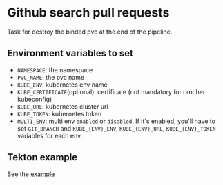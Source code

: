 # Github search pull requests

Task for destroy the binded pvc at the end of the pipeline.

## Environment variables to set

* `NAMESPACE`: the namespace
* `PVC_NAME`: the pvc name
* `KUBE_ENV`: kubernetes env name
* `KUBE_CERTIFICATE`(optional): certificate (not mandatory for rancher kubeconfig) 
* `KUBE_URL`: kubernetes cluster url
* `KUBE_TOKEN`: kubernetes token
* `MULTI_ENV`: multi env `enabled` or `disabled`. If it's enabled, you'll have to set `GIT_BRANCH` and `KUBE_{ENV}_ENV`, `KUBE_{ENV}_URL`, `KUBE_{ENV}_TOKEN` variables for each env.

## Tekton example

See the [example](./destroy-pvc.yaml)
